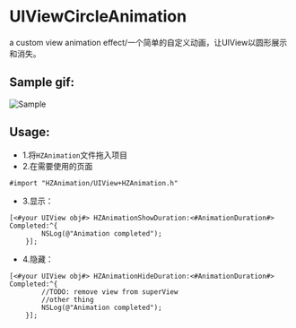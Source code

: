 # UIViewCircleAnimation
a custom view animation effect/一个简单的自定义动画，让UIView以圆形展示和消失。
## Sample gif:
![Sample](https://github.com/Hadesxiye/UIViewCircleAnimation/blob/master/gif/HZViewAnimationSampleGIF.gif)

## Usage:
- 1.将`HZAnimation`文件拖入项目
- 2.在需要使用的页面
```
#import "HZAnimation/UIView+HZAnimation.h"
```
- 3.显示：
```
[<#your UIView obj#> HZAnimationShowDuration:<#AnimationDuration#>  Completed:^{
        NSLog(@"Animation completed");
    }];
```
- 4.隐藏：
```
[<#your UIView obj#> HZAnimationHideDuration:<#AnimationDuration#> Completed:^{
        //TODO: remove view from superView
        //other thing
        NSLog(@"Animation completed");
    }];
```
